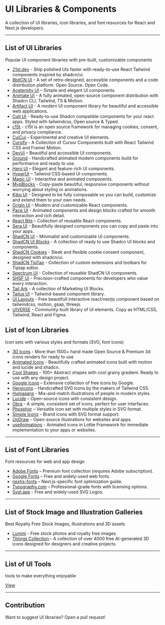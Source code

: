 # UI Libraries & Components

A collection of UI libraries, icon libraries, and font resources for React and Next.js developers.

---

## List of UI Libraries
Popular UI component libraries with pre-built, customizable components
- [21st.dev](https://21st.dev/components/) - Ship polished UIs faster with ready-to-use React Tailwind components inspired by shadcn/ui.
- [8bitCN UI](https://www.8bitcn.com/) - A set of retro-designed, accessible components and a code distribution platform. Open Source. Open Code.
- [Aceternity UI](https://ui.aceternity.com/) – Simple and elegant UI components.
- [Animate UI](https://animate-ui.com/) - A fully animated, open-source component distribution with Shadcn CLI, Tailwind, TS & Motion.
- [Artifact UI](https://artifactui.in/) - A modern UI component library for beautiful and accessible web applications.
- [Cult UI](https://www.cult-ui.com/) - Ready-to-use Shadcn compatible components for your react apps. Styled with tailwindcss, Open source & Typed.
- [c15t](https://c15t.com/) - c15t is an open source framework for managing cookies, consent, and privacy compliance.
- [CuiCui](https://cuicui.day/) – Experimental and creative UI elements.
- [Cursify](https://cursify.vercel.app/) - A Collection of Cursor Components built with React Tailwind CSS and Framer Motion.
- [DevUI](https://www.devui.in/) – Beautiful and accessible UI components.
- [Ground](https://ground.bossadizenith.me/docs/components) - Handcrafted animated modern components build for performance and ready to use.
- [Hero UI](https://www.heroui.com/) – Elegant and feature-rich UI components.
- [HyperUI](https://www.hyperui.dev/) – Tailwind CSS-based UI components.
- [Magic UI](https://magicui.design/) – Interactive and animated components.
- [MvpBlocks](https://blocks.mvp-subha.me/) - Copy-paste beautiful, responsive components without worrying about styling or animations.
- [Kibo UI](https://www.kibo-ui.com/) - Designed to be fully composable so you can build, customize and extend them to your own needs.
- [Origin UI](https://originui.com/) – Modern and customizable React components.
- [Pace UI](https://www.paceui.com/) - Animated components and design blocks crafted for smooth interaction and rich detail.
- [React Bits](https://www.reactbits.dev/) – Collection of reusable React components.
- [Sera UI](https://seraui.seraprogrammer.com/) - Beautifully designed components you can copy and paste into your apps.
- [ShadCN UI](https://ui.shadcn.com/) – Minimalist and customizable UI components.
- [ShadCN UI Blocks](https://www.shadcnui-blocks.com/) - A collection of ready to use Shadcn UI blocks and components.
- [ShadCN Cookies](https://shadcn-cookies.vercel.app/) - Sleek and flexible cookie consent component, designed with shadcn/ui.
- [ShadCN TipTap](https://tiptap.niazmorshed.dev/) - Collection of custom extensions and toolbars for Tiptap editor.
- [Spectrum UI](https://spectrumui.arihantcodes.in/) - Collection of reusable ShadCN UI components.
- [SHSF UI](https://www.shsfui.com/) - Precision-crafted components for developers who value every interaction.
- [Tail Ark](https://tailark.com/) - A collection of Marketing UI Blocks.
- [Tailus UI](https://ui.tailus.io/) – Tailwind-based component library.
- [UI Layouts](https://www.ui-layouts.com/) - Free beautifull interactive react/nextjs component based on tailwindcss, motion, gsap, threejs.
- [UIVERSE](https://uiverse.io/) - Community-built library of UI elements. Copy as HTML/CSS, Tailwind, React and Figma.

## List of Icon Libraries
Icon sets with various styles and formats (SVG, font icons)
- [3D Icons](https://3dicons.co/) - More than 1500+ hand made Open Source & Premium 3d icons renders for ready to use
- [Animated Icons](https://icons.pqoqubbw.dev/) - Beautifully crafted animated icons built with motion and lucide and shadcn.
- [Cool Shapes](https://coolshap.es/) - 100+ Abstract shapes with cool grainy gradient. Ready to use with any design project.
- [Google Icons](https://fonts.google.com/icons) – Extensive collection of free icons by Google.
- [Heroicons](https://heroicons.com/) – Handcrafted SVG icons by the makers of Tailwind CSS.
- [Humaaans](https://www.humaaans.com/) - Mix-and-match illustrations of people in modern styles.
- [Lucide](https://lucide.dev/) – Open-source icons with consistent design.
- [Obra](https://icons.obra.studio/?ref=dailydev) - A simple, consistent set of icons, perfect for user interfaces.
- [Phosphor](https://phosphoricons.com/) – Versatile icon set with multiple styles in SVG format.
- [Simple Icons](https://simpleicons.org/) – Brand icons with SVG format support.
- [UnDraw](https://undraw.co/illustrations/) - Open-source illustrations for websites and apps.
- [useAnimations](https://useanimations.com/) - Animated icons in Lottie Framework for immediate implementation to your apps or websites.

---

## List of Font Libraries
Font resources for web and app design
- [Adobe Fonts](https://fonts.adobe.com/) – Premium font collection (requires Adobe subscription).
- [Google Fonts](https://fonts.google.com/) – Free and widely-used web fonts.
- [nextjs-fonts](https://nextjs.org/docs/pages/building-your-application/optimizing/fonts/) – Next.js-specific font optimization guide.
- [Typography.com](https://typography.com/) – Professional-grade fonts with licensing options.
- [Svgl.app](https://svgl.app/) - Free and widely-used SVG Logos.

---

## List of Stock Image and Illustration Galleries
Best Royalty Free Stock Images, Illustrations and 3D assets
- [Lummi](https://www.lummi.ai/) - Free stock photos and royalty free images.
- [Thiings Collection](https://www.thiings.co/things) - A collection of over 4000 free AI-generated 3D icons designed for designers and creative projects.

---

## List of UI Tools
tools to make everything enjoyable

[View](https://github.com/Bharathi4real/awesome-nextjs/blob/main/resources/tools.md#ui-tools)

---

## Contribution
Want to suggest UI libraries? Open a pull request!
